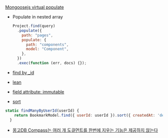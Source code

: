 [Mongoosejs virtual populate](https://stackoverflow.com/questions/43882577/mongoosejs-virtual-populate)

- Populate in nested array

  ```js
  Project.find(query)
    .populate({
      path: "pages",
      populate: {
        path: "components",
        model: "Component",
      },
    })
    .exec(function (err, docs) {});
  ```

- [find by \_id](https://masteringjs.io/tutorials/mongoose/find-by-id)
- [lean](https://velog.io/@modolee/mongodb-document-to-javascript-object)
- [field attribute: immutable](https://stackoverflow.com/questions/50544198/prevent-field-modification-with-mongoose-schema)
- [sort](https://mongoosejs.com/docs/api/query.html#query_Query-sort)

```js
static findManyByUserId(userId) {
    return BookmarkModel.find({ userId: userId }).sort({ createdAt: 'descending' }).populate({ path: 'talk_id'}).lean();
  }

```
- [몽고DB Compass는 여러 개 도큐먼트를 한번에 지우는 기능은 제공하지 않는다](https://www.mongodb.com/docs/compass/current/documents/delete/)